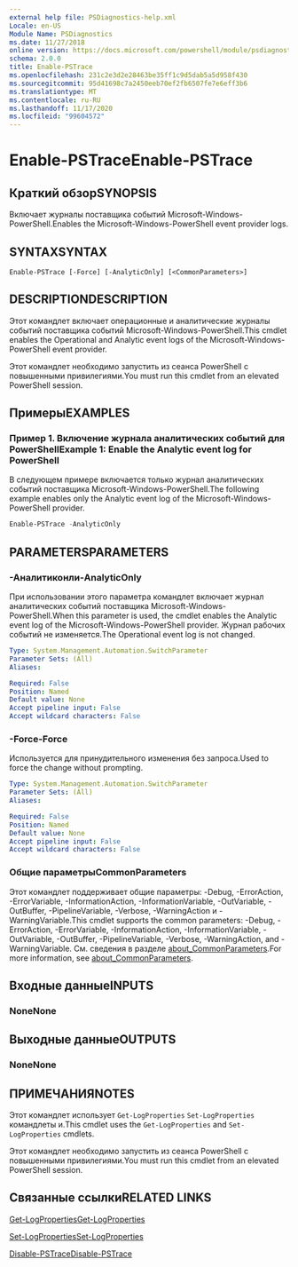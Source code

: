 ```yaml
---
external help file: PSDiagnostics-help.xml
Locale: en-US
Module Name: PSDiagnostics
ms.date: 11/27/2018
online version: https://docs.microsoft.com/powershell/module/psdiagnostics/enable-pstrace?view=powershell-7.2&WT.mc_id=ps-gethelp
schema: 2.0.0
title: Enable-PSTrace
ms.openlocfilehash: 231c2e3d2e28463be35ff1c9d5dab5a5d958f430
ms.sourcegitcommit: 95d41698c7a2450eeb70ef2fb6507fe7e6eff3b6
ms.translationtype: MT
ms.contentlocale: ru-RU
ms.lasthandoff: 11/17/2020
ms.locfileid: "99604572"
---
```

# <span data-ttu-id="d60fb-102">Enable-PSTrace</span><span class="sxs-lookup"><span data-stu-id="d60fb-102">Enable-PSTrace</span></span>

## <span data-ttu-id="d60fb-103">Краткий обзор</span><span class="sxs-lookup"><span data-stu-id="d60fb-103">SYNOPSIS</span></span>
<span data-ttu-id="d60fb-104">Включает журналы поставщика событий Microsoft-Windows-PowerShell.</span><span class="sxs-lookup"><span data-stu-id="d60fb-104">Enables the Microsoft-Windows-PowerShell event provider logs.</span></span>

## <span data-ttu-id="d60fb-105">SYNTAX</span><span class="sxs-lookup"><span data-stu-id="d60fb-105">SYNTAX</span></span>

```
Enable-PSTrace [-Force] [-AnalyticOnly] [<CommonParameters>]
```

## <span data-ttu-id="d60fb-106">DESCRIPTION</span><span class="sxs-lookup"><span data-stu-id="d60fb-106">DESCRIPTION</span></span>

<span data-ttu-id="d60fb-107">Этот командлет включает операционные и аналитические журналы событий поставщика событий Microsoft-Windows-PowerShell.</span><span class="sxs-lookup"><span data-stu-id="d60fb-107">This cmdlet enables the Operational and Analytic event logs of the Microsoft-Windows-PowerShell event provider.</span></span>

<span data-ttu-id="d60fb-108">Этот командлет необходимо запустить из сеанса PowerShell с повышенными привилегиями.</span><span class="sxs-lookup"><span data-stu-id="d60fb-108">You must run this cmdlet from an elevated PowerShell session.</span></span>

## <span data-ttu-id="d60fb-109">Примеры</span><span class="sxs-lookup"><span data-stu-id="d60fb-109">EXAMPLES</span></span>

### <span data-ttu-id="d60fb-110">Пример 1. Включение журнала аналитических событий для PowerShell</span><span class="sxs-lookup"><span data-stu-id="d60fb-110">Example 1: Enable the Analytic event log for PowerShell</span></span>

<span data-ttu-id="d60fb-111">В следующем примере включается только журнал аналитических событий поставщика Microsoft-Windows-PowerShell.</span><span class="sxs-lookup"><span data-stu-id="d60fb-111">The following example enables only the Analytic event log of the Microsoft-Windows-PowerShell provider.</span></span>

```powershell
Enable-PSTrace -AnalyticOnly
```

## <span data-ttu-id="d60fb-112">PARAMETERS</span><span class="sxs-lookup"><span data-stu-id="d60fb-112">PARAMETERS</span></span>

### <span data-ttu-id="d60fb-113">-Аналитиконли</span><span class="sxs-lookup"><span data-stu-id="d60fb-113">-AnalyticOnly</span></span>

<span data-ttu-id="d60fb-114">При использовании этого параметра командлет включает журнал аналитических событий поставщика Microsoft-Windows-PowerShell.</span><span class="sxs-lookup"><span data-stu-id="d60fb-114">When this parameter is used, the cmdlet enables the Analytic event log of the Microsoft-Windows-PowerShell provider.</span></span> <span data-ttu-id="d60fb-115">Журнал рабочих событий не изменяется.</span><span class="sxs-lookup"><span data-stu-id="d60fb-115">The Operational event log is not changed.</span></span>

```yaml
Type: System.Management.Automation.SwitchParameter
Parameter Sets: (All)
Aliases:

Required: False
Position: Named
Default value: None
Accept pipeline input: False
Accept wildcard characters: False
```

### <span data-ttu-id="d60fb-116">-Force</span><span class="sxs-lookup"><span data-stu-id="d60fb-116">-Force</span></span>

<span data-ttu-id="d60fb-117">Используется для принудительного изменения без запроса.</span><span class="sxs-lookup"><span data-stu-id="d60fb-117">Used to force the change without prompting.</span></span>

```yaml
Type: System.Management.Automation.SwitchParameter
Parameter Sets: (All)
Aliases:

Required: False
Position: Named
Default value: None
Accept pipeline input: False
Accept wildcard characters: False
```

### <span data-ttu-id="d60fb-118">Общие параметры</span><span class="sxs-lookup"><span data-stu-id="d60fb-118">CommonParameters</span></span>
<span data-ttu-id="d60fb-119">Этот командлет поддерживает общие параметры: -Debug, -ErrorAction, -ErrorVariable, -InformationAction, -InformationVariable, -OutVariable, -OutBuffer, -PipelineVariable, -Verbose, -WarningAction и -WarningVariable.</span><span class="sxs-lookup"><span data-stu-id="d60fb-119">This cmdlet supports the common parameters: -Debug, -ErrorAction, -ErrorVariable, -InformationAction, -InformationVariable, -OutVariable, -OutBuffer, -PipelineVariable, -Verbose, -WarningAction, and -WarningVariable.</span></span> <span data-ttu-id="d60fb-120">См. сведения в разделе [about_CommonParameters](https://go.microsoft.com/fwlink/?LinkID=113216).</span><span class="sxs-lookup"><span data-stu-id="d60fb-120">For more information, see [about_CommonParameters](https://go.microsoft.com/fwlink/?LinkID=113216).</span></span>

## <span data-ttu-id="d60fb-121">Входные данные</span><span class="sxs-lookup"><span data-stu-id="d60fb-121">INPUTS</span></span>

### <span data-ttu-id="d60fb-122">None</span><span class="sxs-lookup"><span data-stu-id="d60fb-122">None</span></span>

## <span data-ttu-id="d60fb-123">Выходные данные</span><span class="sxs-lookup"><span data-stu-id="d60fb-123">OUTPUTS</span></span>

### <span data-ttu-id="d60fb-124">None</span><span class="sxs-lookup"><span data-stu-id="d60fb-124">None</span></span>

## <span data-ttu-id="d60fb-125">ПРИМЕЧАНИЯ</span><span class="sxs-lookup"><span data-stu-id="d60fb-125">NOTES</span></span>

<span data-ttu-id="d60fb-126">Этот командлет использует `Get-LogProperties` `Set-LogProperties` командлеты и.</span><span class="sxs-lookup"><span data-stu-id="d60fb-126">This cmdlet uses the `Get-LogProperties` and `Set-LogProperties` cmdlets.</span></span>

<span data-ttu-id="d60fb-127">Этот командлет необходимо запустить из сеанса PowerShell с повышенными привилегиями.</span><span class="sxs-lookup"><span data-stu-id="d60fb-127">You must run this cmdlet from an elevated PowerShell session.</span></span>

## <span data-ttu-id="d60fb-128">Связанные ссылки</span><span class="sxs-lookup"><span data-stu-id="d60fb-128">RELATED LINKS</span></span>

[<span data-ttu-id="d60fb-129">Get-LogProperties</span><span class="sxs-lookup"><span data-stu-id="d60fb-129">Get-LogProperties</span></span>](Get-LogProperties.md)

[<span data-ttu-id="d60fb-130">Set-LogProperties</span><span class="sxs-lookup"><span data-stu-id="d60fb-130">Set-LogProperties</span></span>](Set-LogProperties.md)

[<span data-ttu-id="d60fb-131">Disable-PSTrace</span><span class="sxs-lookup"><span data-stu-id="d60fb-131">Disable-PSTrace</span></span>](Disable-PSTrace.md)

